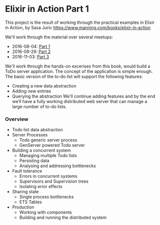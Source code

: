 # Elixir in Action Part 1

This project is the result of working through the practical examples in Elixir in Action, by Sasa Juric
https://www.manning.com/books/elixir-in-action

We'll work through the material over several meetups:
 - 2016-08-04: [Part 1](./elixir_in_action_part_1.md)
 - 2016-09-29: [Part 2](./elixir_in_action_part_2.md)
 - 2016-11-03: [Part 3](./elixir_in_action_part_3.md)

We'll work through the hands-on excerises from this book, would build a ToDo server application.
The concept of the application is simple enough. The basic version of the to-do list will support the following features:
 - Creating a new data abstraction
 - Adding new entries
 - Querying the abstraction
We'll continue adding features and by the end we’ll have a fully working distributed web server that can manage a large number of to-do
lists.

### Overview
 - Todo list data abstraction
 - Server Processes
    - Todo generic server process
    - GenServer powered Todo server
 - Building a concurrent system
    - Managing multiple Todo lists
    - Persisting data
    - Analysing and addressing bottlenecks
 - Fault tolerance
    - Errors in concurrent systems
    - Supervisors and Supervision trees
    - Isolating error effects
 - Sharing state
    - Single process bottlenecks
    - ETS Tables
 - Production
    - Working with components
    - Building and running the distributed system
